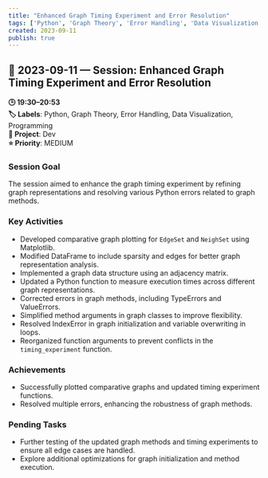 ```yaml
---
title: "Enhanced Graph Timing Experiment and Error Resolution"
tags: ['Python', 'Graph Theory', 'Error Handling', 'Data Visualization', 'Programming']
created: 2023-09-11
publish: true
---
```


## 📅 2023-09-11 — Session: Enhanced Graph Timing Experiment and Error Resolution

**🕒 19:30–20:53**  
**🏷️ Labels**: Python, Graph Theory, Error Handling, Data Visualization, Programming  
**📂 Project**: Dev  
**⭐ Priority**: MEDIUM  


### Session Goal
The session aimed to enhance the graph timing experiment by refining graph representations and resolving various Python errors related to graph methods.

### Key Activities
- Developed comparative graph plotting for `EdgeSet` and `NeighSet` using Matplotlib.
- Modified DataFrame to include sparsity and edges for better graph representation analysis.
- Implemented a graph data structure using an adjacency matrix.
- Updated a Python function to measure execution times across different graph representations.
- Corrected errors in graph methods, including TypeErrors and ValueErrors.
- Simplified method arguments in graph classes to improve flexibility.
- Resolved IndexError in graph initialization and variable overwriting in loops.
- Reorganized function arguments to prevent conflicts in the `timing_experiment` function.

### Achievements
- Successfully plotted comparative graphs and updated timing experiment functions.
- Resolved multiple errors, enhancing the robustness of graph methods.

### Pending Tasks
- Further testing of the updated graph methods and timing experiments to ensure all edge cases are handled.
- Explore additional optimizations for graph initialization and method execution.
